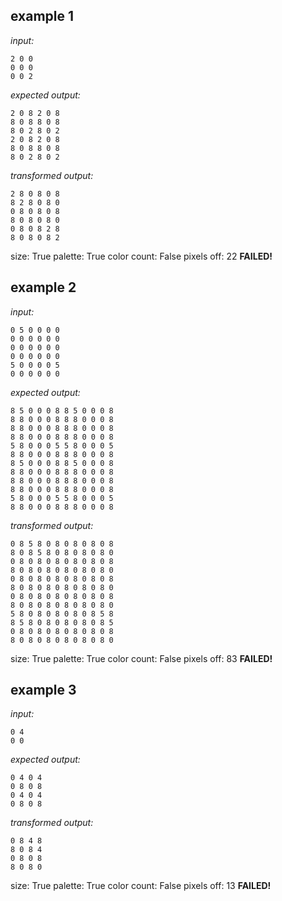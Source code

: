 
## example 1
*input:*
```
2 0 0
0 0 0
0 0 2
```
*expected output:*
```
2 0 8 2 0 8
8 0 8 8 0 8
8 0 2 8 0 2
2 0 8 2 0 8
8 0 8 8 0 8
8 0 2 8 0 2
```
*transformed output:*
```
2 8 0 8 0 8
8 2 8 0 8 0
0 8 0 8 0 8
8 0 8 0 8 0
0 8 0 8 2 8
8 0 8 0 8 2
```
size: True
palette: True
color count: False
pixels off: 22
**FAILED!**

## example 2
*input:*
```
0 5 0 0 0 0
0 0 0 0 0 0
0 0 0 0 0 0
0 0 0 0 0 0
5 0 0 0 0 5
0 0 0 0 0 0
```
*expected output:*
```
8 5 0 0 0 8 8 5 0 0 0 8
8 8 0 0 0 8 8 8 0 0 0 8
8 8 0 0 0 8 8 8 0 0 0 8
8 8 0 0 0 8 8 8 0 0 0 8
5 8 0 0 0 5 5 8 0 0 0 5
8 8 0 0 0 8 8 8 0 0 0 8
8 5 0 0 0 8 8 5 0 0 0 8
8 8 0 0 0 8 8 8 0 0 0 8
8 8 0 0 0 8 8 8 0 0 0 8
8 8 0 0 0 8 8 8 0 0 0 8
5 8 0 0 0 5 5 8 0 0 0 5
8 8 0 0 0 8 8 8 0 0 0 8
```
*transformed output:*
```
0 8 5 8 0 8 0 8 0 8 0 8
8 0 8 5 8 0 8 0 8 0 8 0
0 8 0 8 0 8 0 8 0 8 0 8
8 0 8 0 8 0 8 0 8 0 8 0
0 8 0 8 0 8 0 8 0 8 0 8
8 0 8 0 8 0 8 0 8 0 8 0
0 8 0 8 0 8 0 8 0 8 0 8
8 0 8 0 8 0 8 0 8 0 8 0
5 8 0 8 0 8 0 8 0 8 5 8
8 5 8 0 8 0 8 0 8 0 8 5
0 8 0 8 0 8 0 8 0 8 0 8
8 0 8 0 8 0 8 0 8 0 8 0
```
size: True
palette: True
color count: False
pixels off: 83
**FAILED!**

## example 3
*input:*
```
0 4
0 0
```
*expected output:*
```
0 4 0 4
0 8 0 8
0 4 0 4
0 8 0 8
```
*transformed output:*
```
0 8 4 8
8 0 8 4
0 8 0 8
8 0 8 0
```
size: True
palette: True
color count: False
pixels off: 13
**FAILED!**
